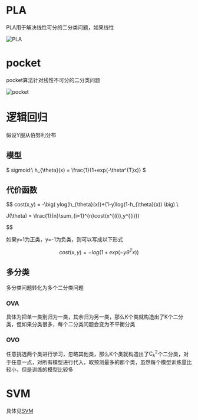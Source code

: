 # PLA
PLA用于解决线性可分的二分类问题，如果线性

![PLA](https://images2015.cnblogs.com/blog/578330/201612/578330-20161210102842038-1222204880.png)

# pocket
pocket算法针对线性不可分的二分类问题

![pocket](https://images2015.cnblogs.com/blog/578330/201612/578330-20161210104105913-835177747.png)

# 逻辑回归
假设Y服从伯努利分布

## 模型
$
sigmoid:\ h_{\theta}(x) = \frac{1}{1+exp(-\theta^{T}x)}
$

## 代价函数
$$
cost(x,y) = -\big( ylog(h_{\theta}(x))+(1-y)log(1-h_{\theta}(x)) \big) \\

J(\theta) = \frac{1}{n}\sum_{i=1}^{n}cost(x^{(i)},y^{(i)})

$$

如果y=1为正类，y=-1为负类，则可以写成以下形式

$$
cost(x,y) = -log(1+exp(-y\theta^Tx))
$$



## 多分类
多分类问题转化为多个二分类问题

### OVA
具体为把单一类别归为一类，其余归为另一类，那么K个类就构造出了K个二分类，但如果分类很多，每个二分类问题会变为不平衡分类  

### OVO
任意挑选两个类进行学习，忽略其他类，那么K个类就构造出了$\mathrm{C}_k^2$个二分类，对于任意一点，对所有模型进行代入，取预测最多的那个类，虽然每个模型训练量比较小，但是训练的模型比较多

# SVM
具体见[SVM](svm.md)